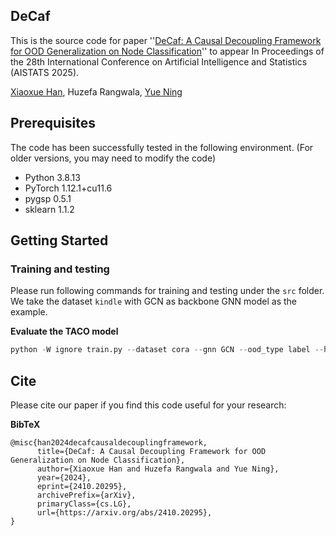 ## DeCaf 
This is the source code for paper ''[DeCaf: A Causal Decoupling Framework for OOD Generalization on Node Classification](https://arxiv.org/abs/2410.20295)'' to appear In Proceedings of the 28th International Conference on Artificial Intelligence and Statistics (AISTATS 2025). 

[Xiaoxue Han](https://hanxiaoxue114.github.io/), Huzefa Rangwala, [Yue Ning](https://yue-ning.github.io/)

## Prerequisites
The code has been successfully tested in the following environment. (For older versions, you may need to modify the code)
- Python 3.8.13
- PyTorch 1.12.1+cu11.6
- pygsp 0.5.1
- sklearn 1.1.2


## Getting Started

### Training and testing
Please run following commands for training and testing under the `src` folder. We take the dataset `kindle` with GCN as backbone GNN model as the example.


**Evaluate the TACO model**
```python
python -W ignore train.py --dataset cora --gnn GCN --ood_type label --hidden 64
```

## Cite
Please cite our paper if you find this code useful for your research:


**BibTeX**

```
@misc{han2024decafcausaldecouplingframework,
      title={DeCaf: A Causal Decoupling Framework for OOD Generalization on Node Classification}, 
      author={Xiaoxue Han and Huzefa Rangwala and Yue Ning},
      year={2024},
      eprint={2410.20295},
      archivePrefix={arXiv},
      primaryClass={cs.LG},
      url={https://arxiv.org/abs/2410.20295}, 
}
```
